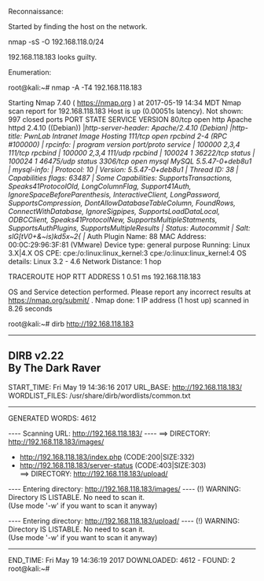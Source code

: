 Reconnaissance:

Started by finding the host on the network.

nmap -sS -O 192.168.118.0/24

192.168.118.183 looks guilty.

Enumeration:

root@kali:~# nmap -A -T4 192.168.118.183

Starting Nmap 7.40 ( https://nmap.org ) at 2017-05-19 14:34 MDT
Nmap scan report for 192.168.118.183
Host is up (0.00051s latency).
Not shown: 997 closed ports
PORT     STATE SERVICE VERSION
80/tcp   open  http    Apache httpd 2.4.10 ((Debian))
|_http-server-header: Apache/2.4.10 (Debian)
|_http-title: PwnLab Intranet Image Hosting
111/tcp  open  rpcbind 2-4 (RPC #100000)
| rpcinfo:
|   program version   port/proto  service
|   100000  2,3,4        111/tcp  rpcbind
|   100000  2,3,4        111/udp  rpcbind
|   100024  1          36222/tcp  status
|_  100024  1          46475/udp  status
3306/tcp open  mysql   MySQL 5.5.47-0+deb8u1
| mysql-info: 
|   Protocol: 10
|   Version: 5.5.47-0+deb8u1
|   Thread ID: 38
|   Capabilities flags: 63487
|   Some Capabilities: SupportsTransactions, Speaks41ProtocolOld, LongColumnFlag, Support41Auth, IgnoreSpaceBeforeParenthesis, InteractiveClient, LongPassword, SupportsCompression, DontAllowDatabaseTableColumn, FoundRows, ConnectWithDatabase, IgnoreSigpipes, SupportsLoadDataLocal, ODBCClient, Speaks41ProtocolNew, SupportsMultipleStatments, SupportsAuthPlugins, SupportsMultipleResults
|   Status: Autocommit
|   Salt: slG[tV0+&~is)kd5x~2{
|_  Auth Plugin Name: 88
MAC Address: 00:0C:29:96:3F:81 (VMware)
Device type: general purpose
Running: Linux 3.X|4.X
OS CPE: cpe:/o:linux:linux_kernel:3 cpe:/o:linux:linux_kernel:4
OS details: Linux 3.2 - 4.6
Network Distance: 1 hop

TRACEROUTE
HOP RTT     ADDRESS
1   0.51 ms 192.168.118.183

OS and Service detection performed. Please report any incorrect results at https://nmap.org/submit/ .
Nmap done: 1 IP address (1 host up) scanned in 8.26 seconds

root@kali:~# dirb http://192.168.118.183

-----------------
DIRB v2.22    
By The Dark Raver
-----------------

START_TIME: Fri May 19 14:36:16 2017
URL_BASE: http://192.168.118.183/
WORDLIST_FILES: /usr/share/dirb/wordlists/common.txt

-----------------

GENERATED WORDS: 4612                                                          

---- Scanning URL: http://192.168.118.183/ ----
==> DIRECTORY: http://192.168.118.183/images/                                                                          
+ http://192.168.118.183/index.php (CODE:200|SIZE:332)                                                                 
+ http://192.168.118.183/server-status (CODE:403|SIZE:303)                                                             
==> DIRECTORY: http://192.168.118.183/upload/                                                                          

---- Entering directory: http://192.168.118.183/images/ ----
(!) WARNING: Directory IS LISTABLE. No need to scan it.                        
    (Use mode '-w' if you want to scan it anyway)

---- Entering directory: http://192.168.118.183/upload/ ----
(!) WARNING: Directory IS LISTABLE. No need to scan it.                        
    (Use mode '-w' if you want to scan it anyway)

-----------------
END_TIME: Fri May 19 14:36:19 2017
DOWNLOADED: 4612 - FOUND: 2
root@kali:~#

